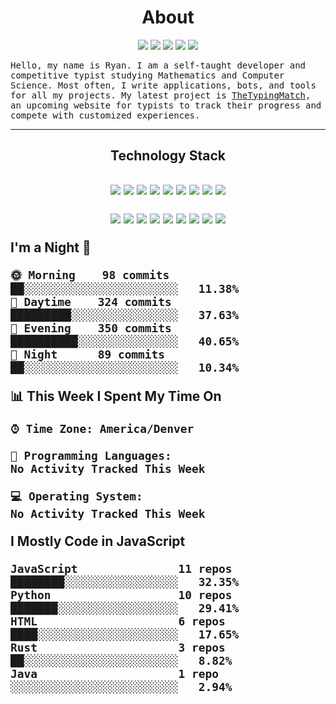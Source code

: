 <h1 align="center">About</h1>
<p align="center">
  <img src="https://img.shields.io/website?url=http%3A%2F%2Fthetypingmatch.com&color=c82846&style=for-the-badge" />
  <a href="https://www.youtube.com/channel/UCpv2tyHoB6x5-Lb03xMYeCg"><img src="https://img.shields.io/badge/YouTube-FF0000?style=for-the-badge&logo=youtube&logoColor=white" /></a>
  <a href="https://www.reddit.com/user/LeSirH"><img src="https://img.shields.io/badge/Reddit-FF4500?style=for-the-badge&logo=reddit&logoColor=white" /></a>
  <a href="https://stackoverflow.com/users/11364754/lesirh"><img src="https://img.shields.io/badge/Stack_Overflow-FE7A16?style=for-the-badge&logo=stack-overflow&logoColor=white" /></a> 
  <a href="https://discord.gg/t4e2nqJ"><img src="https://img.shields.io/badge/Discord-7289DA?style=for-the-badge&logo=discord&logoColor=white" /></a>
</p>
<samp align="center">
Hello, my name is Ryan. I am a self-taught developer and competitive typist studying Mathematics and Computer Science. Most often, I write applications, bots, and tools for all my projects. My latest project is <a href="https://thetypingmatch.com/">TheTypingMatch</a>, an upcoming website for typists to track their progress and compete with customized experiences.
</samp>
<hr />
<h2 align="center">Technology Stack<h2>
<p align="center">
  <img src="https://img.shields.io/badge/JavaScript-F7DF1E?style=flat-square&logo=javascript&logoColor=black" />
  <img src="https://img.shields.io/badge/Node.js-43853D?style=flat-square&logo=node.js&logoColor=white" />
  <img src="https://img.shields.io/badge/TypeScript-007ACC?style=flat-square&logo=typescript&logoColor=white" />
  <img src="https://img.shields.io/badge/Python-3776AB?style=flat-square&logo=python&logoColor=white" />
  <img src="https://img.shields.io/badge/HTML5-E34F26?style=flat-square&logo=html5&logoColor=white" />
  <img src="https://img.shields.io/badge/CSS3-1572B6?style=flat-square&logo=css3&logoColor=white" />
  <img src="https://img.shields.io/badge/Rust-000000?style=flat-square&logo=rust&logoColor=white" />
  <img src="https://img.shields.io/badge/Java-ED8B00?style=flat-square&logo=java&logoColor=white" />
  <img src="https://img.shields.io/badge/C%2B%2B-00599C?style=flat-square&logo=c%2B%2B&logoColor=white" />
</p>
<p align="center">
  <img src="https://img.shields.io/badge/Express.js-404D59?style=flat-square&logo=node.js&logoColor=white" />
  <img src="https://img.shields.io/badge/Sass-CC6699?style=flat-square&logo=sass&logoColor=white" />
  <img src="https://img.shields.io/badge/jQuery-0769AD?style=flat-square&logo=jquery&logoColor=white" />
  <img src="https://img.shields.io/badge/React-20232A?style=flat-square&logo=react&logoColor=61DAFB" />
  <img src="https://img.shields.io/badge/Redux-593D88?style=flat-square&logo=redux&logoColor=white" />
  <img src="https://img.shields.io/badge/MySQL-00000F?style=flat-square&logo=mysql&logoColor=white" />
  <img src="https://img.shields.io/badge/MongoDB-4EA94B?style=flat-square&logo=mongodb&logoColor=white" />
  <img src="https://img.shields.io/badge/SQLite-07405E?style=flat-square&logo=sqlite&logoColor=white" />
  <img src="https://img.shields.io/badge/Heroku-430098?style=flat-square&logo=heroku&logoColor=white" />
</p>

<!--START_SECTION:waka-->
**I'm a Night 🦉** 

```text
🌞 Morning    98 commits     ██░░░░░░░░░░░░░░░░░░░░░░░   11.38% 
🌆 Daytime    324 commits    █████████░░░░░░░░░░░░░░░░   37.63% 
🌃 Evening    350 commits    ██████████░░░░░░░░░░░░░░░   40.65% 
🌙 Night      89 commits     ██░░░░░░░░░░░░░░░░░░░░░░░   10.34%

```


📊 **This Week I Spent My Time On** 

```text
⌚︎ Time Zone: America/Denver

💬 Programming Languages: 
No Activity Tracked This Week

💻 Operating System: 
No Activity Tracked This Week

```

**I Mostly Code in JavaScript** 

```text
JavaScript               11 repos            ████████░░░░░░░░░░░░░░░░░   32.35% 
Python                   10 repos            ███████░░░░░░░░░░░░░░░░░░   29.41% 
HTML                     6 repos             ████░░░░░░░░░░░░░░░░░░░░░   17.65% 
Rust                     3 repos             ██░░░░░░░░░░░░░░░░░░░░░░░   8.82% 
Java                     1 repo              ░░░░░░░░░░░░░░░░░░░░░░░░░   2.94%

```



<!--END_SECTION:waka-->
